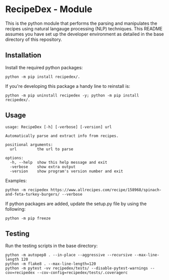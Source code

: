 # RecipeDex - Module
This is the python module that performs the parsing and manipulates the recipes using natural langauge processing (NLP) techniques. This README assumes you have set up the developer environment as detailed in the base directory of this repository.

## Installation

Install the required python packages:

```
python -m pip install recipedex/.
```

If you're developing this package a handy line to reinstall is:
```
python -m pip uninstall recipedex -y; python -m pip install recipedex/.
```

## Usage

```
usage: RecipeDex [-h] [-verbose] [-version] url

Automatically parse and extract info from recipes.

positional arguments:
  url         the url to parse

options:
  -h, --help  show this help message and exit
  -verbose    show extra output
  -version    show program's version number and exit
```

Examples:

```
python -m recipedex https://www.allrecipes.com/recipe/158968/spinach-and-feta-turkey-burgers/ --verbose
```

If python packages are added, update the setup.py file by using the following:

```
python -m pip freeze
```

## Testing

Run the testing scripts in the base directory:

```
python -m autopep8 . --in-place --aggressive --recursive --max-line-length 120
python -m flake8 . --max-line-length=120
python -m pytest -vv recipedex/tests/ --disable-pytest-warnings --cov=recipedex --cov-config=recipedex/tests/.coveragerc
```
